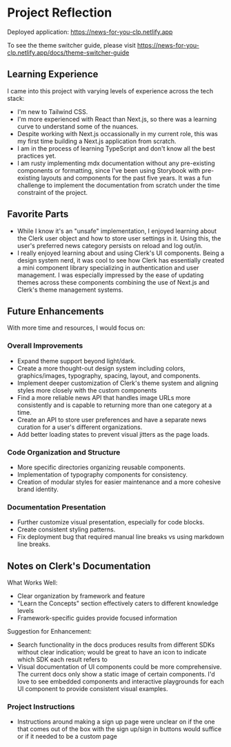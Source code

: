 # Project Reflection
Deployed application: https://news-for-you-clp.netlify.app

To see the theme switcher guide, please visit https://news-for-you-clp.netlify.app/docs/theme-switcher-guide

## Learning Experience

I came into this project with varying levels of experience across the tech stack:
- I'm new to Tailwind CSS.
- I'm more experienced with React than Next.js, so there was a learning curve to understand some of the nuances.
- Despite working with Next.js occassionally in my current role, this was my first time building a Next.js application from scratch.
- I am in the process of learning TypeScript and don't know all the best practices yet.
- I am rusty implementing mdx documentation without any pre-existing components or formatting, since I've been using Storybook with pre-existing layouts and components for the past five years. It was a fun challenge to implement the documentation from scratch under the time constraint of the project.

## Favorite Parts
- While I know it's an "unsafe" implementation, I enjoyed learning about the Clerk user object and how to store user settings in it. Using this, the user's preferred news category persists on reload and log out/in.
- I really enjoyed learning about and using Clerk's UI components. Being a design system nerd, it was cool to see how Clerk has essentially created a mini component library specializing in authentication and user management. I was especially impressed by the ease of updating themes across these components combining the use of Next.js and Clerk's theme management systems.


## Future Enhancements

With more time and resources, I would focus on:

### Overall Improvements
- Expand theme support beyond light/dark.
- Create a more thought-out design system including colors, graphics/images, typography, spacing, layout, and components.
- Implement deeper customization of Clerk's theme system and aligning styles more closely with the custom components
- Find a more reliable news API that handles image URLs more consistently and is capable to returning more than one category at a time.
- Create an API to store user preferences and have a separate news curation for a user's different organizations.
- Add better loading states to prevent visual jitters as the page loads.

### Code Organization and Structure
- More specific directories organizing reusable components.
- Implementation of typography components for consistency.
- Creation of modular styles for easier maintenance and a more cohesive brand identity.

### Documentation Presentation
- Further customize visual presentation, especially for code blocks.
- Create consistent styling patterns.
- Fix deployment bug that required manual line breaks vs using markdown line breaks.

## Notes on Clerk's Documentation

What Works Well:
- Clear organization by framework and feature
- "Learn the Concepts" section effectively caters to different knowledge levels
- Framework-specific guides provide focused information

Suggestion for Enhancement:
- Search functionality in the docs produces results from different SDKs without clear indication; would be great to have an icon to indicate which SDK each result refers to
- Visual documentation of UI components could be more comprehensive. The current docs only show a static image of certain components. I'd love to see embedded components and interactive playgrounds for each UI component to provide consistent visual examples.

### Project Instructions
- Instructions around making a sign up page were unclear on if the one that comes out of the box with the sign up/sign in buttons would suffice or if it needed to be a custom page